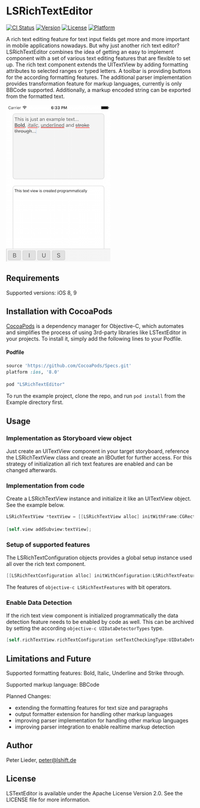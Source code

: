 # LSRichTextEditor

[![CI Status](https://travis-ci.org/lshift-de/LSRichTextEditor.svg?branch=master)](https://travis-ci.org/lshift-de/LSRichTextEditor)
[![Version](https://img.shields.io/cocoapods/v/LSRichTextEditor.svg?style=flat)](http://cocoapods.org/pods/LSRichTextEditor)
[![License](https://img.shields.io/cocoapods/l/LSRichTextEditor.svg?style=flat)](http://cocoapods.org/pods/LSRichTextEditor)
[![Platform](https://img.shields.io/cocoapods/p/LSRichTextEditor.svg?style=flat)](http://cocoapods.org/pods/LSRichTextEditor)

A rich text editing feature for text input fields get more and more important in mobile applications nowadays. But why just another rich text editor? LSRichTextEditor combines the idea of getting an easy to implement component with a set of various text editing features that are flexible to set up. The rich text component extends the UITextView by adding formatting attributes to selected ranges or typed letters. A toolbar is providing buttons for the according formatting features. The additional parser implementation provides transformation feature for markup languages, currently is only BBCode supported. Additionally, a markup encoded string can be exported from the formatted text.

![](https://raw.githubusercontent.com/lshift-de/LSRichTextEditor/master/LSRichTextEditor.png "LSRichTextEditor screenshot")

## Requirements

Supported versions: iOS 8, 9


## Installation with CocoaPods

[CocoaPods](https://cocoapods.org/) is a dependency manager for Objective-C, which automates and simplifies the process of using 3rd-party libraries like LSTextEditor in your projects. To install it, simply add the following lines to your Podfile.

#### Podfile

```ruby
source 'https://github.com/CocoaPods/Specs.git'
platform :ios, '8.0'

pod "LSRichTextEditor"
```
To run the example project, clone the repo, and run `pod install` from the Example directory first.

## Usage

### Implementation as Storyboard view object

Just create an UITextView component in your target storyboard, reference the LSRichTextView class and create an IBOutlet for further access. For this strategy of initialization all rich text features are enabled and can be changed afterwards.

### Implementation from code

Create a LSRichTextView instance and initialize it like an UITextView object. See the example below.

```objective-c
LSRichTextView *textView = [[LSRichTextView alloc] initWithFrame:CGRectMake(0, 0, 300, 200) andConfiguration:[[LSRichTextConfiguration alloc] initWithConfiguration:LSRichTextFeaturesAll]];

[self.view addSubview:textView];
```

### Setup of supported features

The LSRichTextConfiguration objects provides a global setup instance used all over the rich text component.

```objective-c
[[LSRichTextConfiguration alloc] initWithConfiguration:LSRichTextFeaturesAll]]
```
The features of ```objective-c LSRichTextFeatures``` with bit operators.

### Enable Data Detection

If the rich text view component is initialized programmatically the data detection feature needs to be enabled by code as well. This can be archived by setting the according ```objective-c UIDataDetectorTypes``` type.

```objective-c
[self.richTextView.richTextConfiguration setTextCheckingType:UIDataDetectorTypeLink];
```

## Limitations and Future

Supported formatting features: Bold, Italic, Underline and Strike through.

Supported markup language: BBCode

Planned Changes:

* extending the formatting features for text size and paragraphs
* output formatter extension for handling other markup languages
* improving parser implementation for handling other markup languages
* improving parser integration to enable realtime markup detection

## Author

Peter Lieder, <peter@lshift.de>

## License

LSTextEditor is available under the Apache License Version 2.0. See the LICENSE file for more information.
